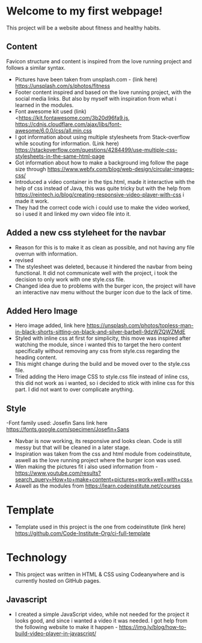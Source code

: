 # Welcome to my first webpage! 
This project will be a website about fitness and healthy habits. 

## Content 
Favicon structure and content is inspired from the love running project and follows a similar syntax. 

- Pictures have been taken from unsplash.com - (link here) <https://unsplash.com/s/photos/fitness>
- Footer content inspired and based on the love running project, with the social media links. But also by myself with inspiration from what i learned in the modules.
- Font awesome kit used (link) <<https://kit.fontawesome.com/3b20d96fa9.js,> <https://cdnjs.cloudflare.com/ajax/libs/font-awesome/6.0.0/css/all.min.css>
- I got information about using multiple stylesheets from Stack-overflow while scouting for information. (Link here) <https://stackoverflow.com/questions/4284499/use-multiple-css-stylesheets-in-the-same-html-page>
- Got information about how to make a background img follow the page size through https://www.webfx.com/blog/web-design/circular-images-css/ 
- Introduced a video container in the tips.html, made it interactive with the help of css instead of Java, this was quite tricky but with the help from https://reintech.io/blog/creating-responsive-video-player-with-css i made it work. 
- They had the correct code wich i could use to make the video worked, so i used it and linked my own video file into it. 

## Added a new css styleheet for the navbar
- Reason for this is to make it as clean as possible, and not having any file overrun with information. 
- revised 
- The stylesheet was deleted, because it hindered the navbar from being functional. It did not communicate well with the project, i took the decision to only work with one style.css file.
- Changed idea due to problems with the burger icon, the project will have an interactive nav menu without the burger icon due to the lack of time.

## Added Hero Image 

- Hero image added, link here https://unsplash.com/photos/topless-man-in-black-shorts-sitting-on-black-and-silver-barbell-9dzWZQWZMdE
- Styled with inline css at first for simplicity, this move was inspired after watching the module, since i wanted this to target the hero content specifically without removing any css from style.css regarding the heading content.
- This might change during the build and be moved over to the style.css file.
- Tried adding the Hero image CSS to style.css file instead of inline css, this did not work as i wanted, so i decided to stick with inline css for this part. I did not want to over complicate anything.

## Style
-Font family used: Josefin Sans link here <https://fonts.google.com/specimen/Josefin+Sans>
- Navbar is now working, its responsive and looks clean. Code is still messy but that will be cleaned in a later stage. 
- Inspiration was taken from the css and html module from codeinstitute, aswell as the love running project where the burger icon was used. 
- Wen making the pictures fit i also used information from - <https://www.youtube.com/results?search_query=How+to+make+content+pictures+work+well+with+css+>
- Aswell as the modules from <https://learn.codeinstitute.net/courses>

# Template

- Template used in this project is the one from codeinstitute (link here) <https://github.com/Code-Institute-Org/ci-full-template>

# Technology
- This project was written in HTML & CSS using Codeanywhere and is currently hosted on GitHub pages.

## Javascript 

- I created a simple JavaScript video, while not needed for the project it looks good, and since i wanted a video it was needed. I got help from the following website to make it happen - <https://img.ly/blog/how-to-build-video-player-in-javascript/>

